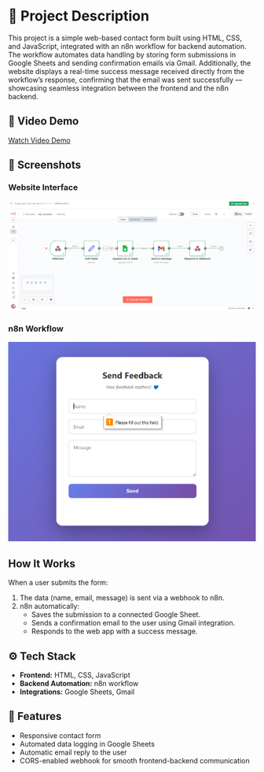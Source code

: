 # 📝 Project Description

This project is a simple web-based contact form built using HTML, CSS, and JavaScript, integrated with an n8n workflow for backend automation.
The workflow automates data handling by storing form submissions in Google Sheets and sending confirmation emails via Gmail.
Additionally, the website displays a real-time success message received directly from the workflow’s response, confirming that the email was sent successfully — showcasing seamless integration between the frontend and the n8n backend.
## 🎥 Video Demo

[Watch Video Demo](./Demo.mp4)

## 📸 Screenshots

### Website Interface
![Contact Form Screenshot](./My_workflow_Screenshot.png)

### n8n Workflow
![n8n Workflow Screenshot](./website_Screenshot.png)

## How It Works

When a user submits the form:

1. The data (name, email, message) is sent via a webhook to n8n.
2. n8n automatically:
   * Saves the submission to a connected Google Sheet.
   * Sends a confirmation email to the user using Gmail integration.
   * Responds to the web app with a success message.

## ⚙️ Tech Stack

* **Frontend:** HTML, CSS, JavaScript
* **Backend Automation:** n8n workflow
* **Integrations:** Google Sheets, Gmail

## 🚀 Features

* Responsive contact form
* Automated data logging in Google Sheets
* Automatic email reply to the user
* CORS-enabled webhook for smooth frontend-backend communication
